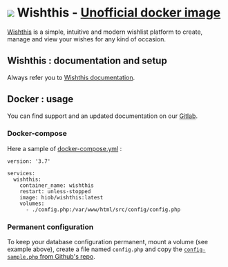 # ![](https://git.nefald.fr/uploads/-/system/project/avatar/229/wishthis_logo.png?width=48) Wishthis - [Unofficial docker image](https://hub.docker.com/r/hiob/wishthis)
[Wishthis](https://wishthis.online/) is a simple, intuitive and modern wishlist platform to create, manage and view your wishes for any kind of occasion.

## Wishthis : documentation and setup
Always refer you to [Wishthis documentation](https://github.com/grandeljay/wishthis/).

## Docker : usage
You can find support and an updated documentation on our [Gitlab](https://git.nefald.fr/docker/wishthis).

### Docker-compose
Here a sample of [docker-compose.yml](sample/docker-compose.yml.sample) :

```
version: '3.7'

services:
  wishthis:
    container_name: wishthis
    restart: unless-stopped
    image: hiob/wishthis:latest
    volumes:
      - ./config.php:/var/www/html/src/config/config.php
```

### Permanent configuration

To keep your database configuration  permanent, mount a volume (see example above), create a file named `config.php` and copy the [`config-sample.php` from Github's repo](https://github.com/grandeljay/wishthis/blob/develop/src/config/config-sample.php).
